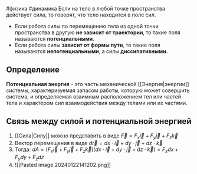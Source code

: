#физика #динамика 
Если на тело в любой точке пространства действует сила, то говорят, что тело находится в поле сил.
- Если работа силы по перемещению тела из одной точки пространства в другую **не зависит от траектории**, то такие поля называются **потенциальными**.
- Если работа силы **зависит от формы пути**, то такие поля называются **непотенциальными**, а силы **диссипативными**.
## Определение
**Потенциальная энергия** - это часть механической [[Энергия|энергии]] системы, характеризуемая запасом работы, которую может совершить система, и определяемая взаимным расположением тел или частей тела и характером сил взаимодействия между телами или их частями.
## Связь между силой и потенциальной энергией
1. [[Сила|Силу]] можно представить в виде $\vec{F} = F_x \vec{i} + F_y\vec{j} + F_z \vec{k}$
2. Вектор перемещения в виде $d\vec{r} = dx \cdot \vec{i} + dy \cdot \vec{j} + dz \cdot \vec{k}$
3. Тогда: $dA = (F_x \vec{i} + F_y\vec{j} + F_z \vec{k})(dx \cdot \vec{i} + dy \cdot \vec{j} + dz \cdot \vec{k}) = F_xdx + F_ydy + F_zdz$
4. ![[Pasted image 20240122141202.png]]